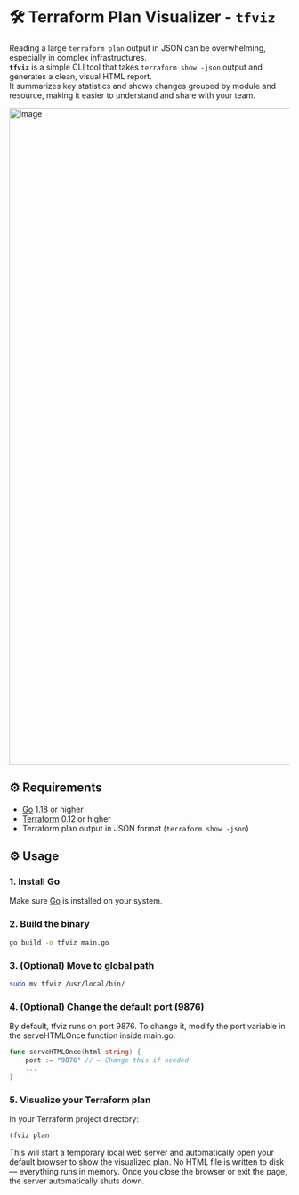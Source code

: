 # 🛠️ Terraform Plan Visualizer - `tfviz`

Reading a large `terraform plan` output in JSON can be overwhelming, especially in complex infrastructures.  
**`tfviz`** is a simple CLI tool that takes `terraform show -json` output and generates a clean, visual HTML report.  
It summarizes key statistics and shows changes grouped by module and resource, making it easier to understand and share with your team.

<img width="1179" alt="Image" src="https://github.com/user-attachments/assets/4cd6713d-32d7-4d89-a039-668ceba9533f" />

## ⚙️ Requirements

- [Go](https://go.dev/dl/) 1.18 or higher
- [Terraform](https://www.terraform.io/downloads) 0.12 or higher
- Terraform plan output in JSON format (`terraform show -json`)

## ⚙️ Usage

### 1. Install Go

Make sure [Go](https://go.dev/dl/) is installed on your system.

### 2. Build the binary

```bash
go build -o tfviz main.go
```

### 3. (Optional) Move to global path
```bash
sudo mv tfviz /usr/local/bin/
```

### 4. (Optional) Change the default port (9876)
By default, tfviz runs on port 9876.
To change it, modify the port variable in the serveHTMLOnce function inside main.go:

```go
func serveHTMLOnce(html string) {
    port := "9876" // ← Change this if needed
    ...
}
```

### 5. Visualize your Terraform plan
In your Terraform project directory:

```bash
tfviz plan
```

This will start a temporary local web server and automatically open your default browser to show the visualized plan.
No HTML file is written to disk — everything runs in memory.
Once you close the browser or exit the page, the server automatically shuts down.
